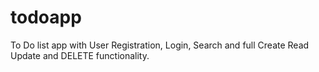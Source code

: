 # todoapp
To Do list app with User Registration, Login, Search and full Create Read Update and DELETE functionality.
